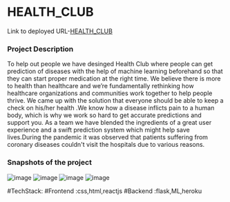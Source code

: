 # HEALTH_CLUB

Link to deployed URL-[HEALTH_CLUB](http://accessible-stove.surge.sh/)

### Project Description
To help out people we have desinged Health Club where people can get prediction of diseases with the help of machine learning beforehand so that they can start proper medication at the right time. We believe there is more to health than healthcare and we’re fundamentally rethinking how healthcare organizations and communities work together to help people thrive. We came up with the solution that everyone should be able to keep a check on his/her health .We know how a disease inflicts pain to a human body, which is why we work so hard to get accurate predictions and support you. As a team we have blended the ingredients of a great user experience and a swift prediction system which might help save lives.During the pandemic it was observed that patients suffering from coronary diseases couldn't visit the hospitals due to various reasons.


### Snapshots of the project

![image](https://user-images.githubusercontent.com/60667917/115993202-64b0b080-a5ef-11eb-9c84-a9865dcd3d7a.png)
![image](https://user-images.githubusercontent.com/63836083/115994538-071f6280-a5f5-11eb-8fd7-6586000ada90.png)
![image](https://user-images.githubusercontent.com/63836083/115994616-61202800-a5f5-11eb-8507-a2f7717d3e61.png)
![image](https://user-images.githubusercontent.com/63836083/115994640-7d23c980-a5f5-11eb-86be-9f2d00128b76.png)



#TechStack:
#Frontend :css,html,reactjs
#Backend :flask,ML,heroku 





